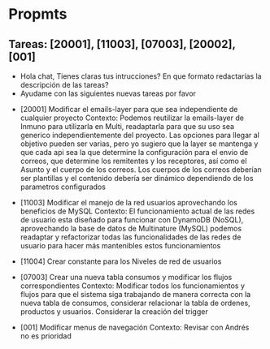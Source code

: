 # Propmts

## Tareas: [20001], [11003], [07003], [20002], [001]

- Hola chat, Tienes claras tus intrucciones? En que formato redactarías la descripción de las tareas?
- Ayudame con las siguientes nuevas tareas por favor

* [20001] Modificar el emails-layer para que sea independiente de cualquier proyecto
Contexto: Podemos reutilizar la emails-layer de Inmuno para utilizarla en Multi, readaptarla para que su uso sea generico independientemente del proyecto.
Las opciones para llegar al objetivo pueden ser varias, pero yo sugiero que la layer se mantenga y que cada api sea la que determine la configuración para el envio de correos, que determine los remitentes y los receptores, así como el Asunto y el cuerpo de los correos. Los cuerpos de los correos deberían ser plantillas y el contenido debería ser dinámico dependiendo de los parametros configurados

* [11003] Modificar el manejo de la red usuarios aprovechando los beneficios de MySQL
Contexto: El funcionamiento actual de las redes de usuario esta diseñado para funcionar con DynamoDB (NoSQL), aprovechando la base de datos de Multinature (MySQL) podemos readaptar y refactorizar todas las funcionalidades de las redes de usuario para hacer más mantenibles estos funcionamientos

* [11004] Crear constante para los Niveles de red de usuarios

* [07003] Crear una nueva tabla consumos y modificar los flujos correspondientes
Contexto: Modificar todos los funcionamientos y flujos para que el sistema siga trabajando de manera correcta con la nueva tabla de consumos, considerar relacionar la tabla de ordenes, productos y usuarios. Considerar la creación del trigger

* [001] Modificar menus de navegación
Contexto: Revisar con Andrés no es prioridad
